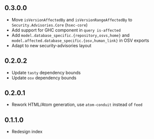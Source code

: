 ## 0.3.0.0

* Move `isVersionAffectedBy` and `isVersionRangeAffectedBy` to `Security.Advisories.Core` (`hsec-core`)
* Add support for GHC component in `query is-affected`
* Add `model.database_specific.{repository,osvs,home}` and `model.affected.database_specific.{osv,human_link}` in OSV exports
* Adapt to new security-advisories layout

## 0.2.0.2

* Update `tasty` dependency bounds
* Update `osv` dependency bounds

## 0.2.0.1

- Rework HTML/Atom generation, use `atom-conduit` instead of `feed`

## 0.1.1.0

- Redesign index
